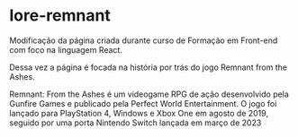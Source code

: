 # lore-remnant
Modificação da página criada durante curso de Formação em Front-end com foco na linguagem React.

Dessa vez a página é focada na história por trás do jogo Remnant from the Ashes. 

Remnant: From the Ashes é um videogame RPG de ação desenvolvido pela Gunfire Games e publicado pela Perfect World Entertainment. O jogo foi lançado para PlayStation 4, Windows e Xbox One em agosto de 2019, seguido por uma porta Nintendo Switch lançada em março de 2023 

